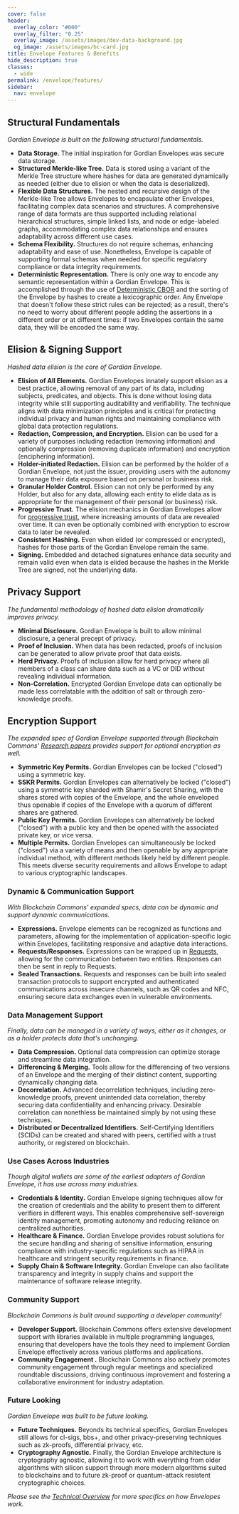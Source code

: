 ```yaml
---
cover: false
header:
  overlay_color: "#000"
  overlay_filter: "0.25"
  overlay_image: /assets/images/dev-data-background.jpg
  og_image: /assets/images/bc-card.jpg
title: Envelope Features & Benefits
hide_description: true
classes:
  - wide
permalink: /envelope/features/
sidebar:
  nav: envelope
---
```


## Structural Fundamentals

_Gordian Envelope is built on the following structural fundamentals._

* **Data Storage.** The initial inspiration for Gordian Envelopes was secure data storage.
* **Structured Merkle-like Tree.** Data is stored using a variant of the Merkle Tree structure where hashes for data are generated dynamically as needed (either due to elision or when the data is deserialized).
* **Flexible Data Structures.** The nested and recursive design of the Merkle-like Tree allows Envelopes to encapsulate other Envelopes, facilitating complex data scenarios and structures. A comprehensive range of data formats are thus supported including relational hierarchical structures, simple linked lists, and node or edge-labeled graphs, accommodating complex data relationships and ensures adaptability across different use cases.
* **Schema Flexibility.** Structures do not require schemas, enhancing adaptability and ease of use. Nonetheless, Envelope is capable of supporting formal schemas when needed for specific regulatory compliance or data integrity requirements.
* **Deterministic Representation.** There is only one way to encode any semantic representation within a Gordian Envelope. This is accomplished through the use of [Deterministic CBOR](/dcbor/) and the sorting of the Envelope by hashes to create a lexicographic order. Any Envelope that doesn't follow these strict rules can be rejected; as a result, there's no need to worry about different people adding the assertions in a different order or at different times: if two Envelopes contain the same data, they will be encoded the same way.

## Elision & Signing Support

_Hashed data elision is the core of Gordian Envelope._

* **Elision of All Elements.** Gordian Envelopes innately support elision as a best practice, allowing removal of any part of its data, including subjects, predicates, and objects. This is done without losing data integrity while still supporting auditability and verifiability. The technique aligns with data minimization principles and is critical for protecting individual privacy and human rights and maintaining compliance with global data protection regulations.
* **Redaction, Compression, and Encryption.** Elision can be used for a variety of purposes including redaction (removing information) and optionally compression (removing duplicate information) and encryption (enciphering information).
* **Holder-initiated Redaction.** Elision can be performed by the holder of a Gordian Envelope, not just the issuer, providing users with the autonomy to manage their data exposure based on personal or business risk.
* **Granular Holder Control.** Elision can not only be performed by any Holder, but also for any data, allowing each entity to elide data as is appropriate for the management of their personal (or business) risk.
* **Progressive Trust.** The elision mechanics in Gordian Envelopes allow for [progressive trust](https://www.blockchaincommons.com/musings/musings-progressive-trust/), where increasing amounts of data are revealed over time. It can even be optionally combined with encryption to escrow data to later be revealed.
* **Consistent Hashing.** Even when elided (or compressed or encrypted), hashes for those parts of the Gordian Envelope remain the same.
* **Signing.** Embedded and detached signatures enhance data security and remain valid even when data is elided because the hashes in the Merkle Tree are signed, not the underlying data.

## Privacy Support

_The fundamental methodology of hashed data elision dramatically improves privacy._

* **Minimal Disclosure.** Gordian Envelope is built to allow minimal disclosure, a general precept of privacy.
* **Proof of Inclusion.** When data has been redacted, proofs of inclusion can be generated to allow private proof that data exists.
* **Herd Privacy.** Proofs of inclusion allow for herd privacy where all members of a class can share data such as a VC or DID without revealing individual information.
* **Non-Correlation.** Encrypted Gordian Envelope data can optionally be made less correlatable with the addition of salt or through zero-knowledge proofs.

## Encryption Support

_The expanded spec of Gordian Envelope supported through Blockchain Commons' [Research papers](https://github.com/BlockchainCommons/research/?tab=readme-ov-file#contents) provides support for optional encryption as well._

* **Symmetric Key Permits.** Gordian Envelopes can be locked
    ("closed") using a symmetric key.
* **SSKR Permits.** Gordian Envelopes can alternatively be locked
    ("closed") using a symmetric key sharded with Shamir's Secret
    Sharing, with the shares stored with copies of the Envelope, and
    the whole enveloped thus openable if copies of the Envelope with a
    quorum of different shares are gathered.
* **Public Key Permits.** Gordian Envelopes can alternatively be
    locked ("closed") with a public key and then be opened with the
    associated private key, or vice versa.
* **Multiple Permits.** Gordian Envelopes can simultaneously be locked
    ("closed") via a variety of means and then openable by any
    appropriate individual method, with different methods likely held
    by different people. This meets diverse security requirements and allows Envelope to adapt to various cryptographic landscapes.

### Dynamic & Communication Support

_With Blockchain Commons' expanded specs, data can be dynamic and support dynamic communications._

* **Expressions.** Envelope elements can be recognized as functions and parameters, allowing for the implementation of application-specific logic within Envelopes, facilitating responsive and adaptive data interactions.
* **Requests/Responses.** Expressions can be wrapped up in [Requests](/envelope/request/), allowing for the communication between two entities. Responses can then be sent in reply to Requests.
* **Sealed Transactions.**  Requests and responses can be built into sealed transaction protocols to support encrypted and authenticated communications across insecure channels, such as QR codes and NFC, ensuring secure data exchanges even in vulnerable environments.

### Data Management Support

_Finally, data can be managed in a variety of ways, either as it changes, or as a holder protects data that's unchanging._

* **Data Compression.** Optional data compression can optimize storage and streamline data integration.
* **Differencing & Merging.** Tools allow for the differencing of two versions of an Envelope and the merging of their distinct content, supporting dynamically changing data.
* **Decorrelation.** Advanced decorrelation techniques, including zero-knowledge proofs, prevent unintended data correlation, thereby securing data confidentiality and enhancing privacy. Desirable correlation can nonethless be maintained simply by not using these techniques.
* **Distributed or Decentralized Identifiers.** Self-Certifying Identifiers (SCIDs) can be created and shared with peers, certified with a trust authority, or registered on blockchain.

### Use Cases Across Industries

_Though digital wallets are some of the earliest adapters of Gordian Envelope, it has use across many industries._

* **Credentials & Identity.** Gordian Envelope signing techniques allow for the creation of credentials and the ability to present them to different verifiers in different ways. This enables comprehensive self-sovereign identity management, promoting autonomy and reducing reliance on centralized authorities.
* **Healthcare & Finance.** Gordian Envelope provides robust solutions for the secure handling and sharing of sensitive information, ensuring compliance with industry-specific regulations such as HIPAA in healthcare and stringent security requirements in finance.
* **Supply Chain & Software Integrity.** Gordian Envelope can also facilitate transparency and integrity in supply chains and support the maintenance of software release integrity.

### Community Support

_Blockchain Commons is built around supporting a developer community!_

* **Developer Support.** Blockchain Commons offers extensive development support with libraries available in multiple programming languages, ensuring that developers have the tools they need to implement Gordian Envelope effectively across various platforms and applications.
* **Community Engagement .** Blockchain Commons also actively promotes community engagement through regular meetings and specialized roundtable discussions, driving continuous improvement and fostering a collaborative environment for industry adaptation.
  
### Future Looking

_Gordian Envelope was built to be future looking._

* **Future Techniques.** Beyonds its technical specifics, Gordian
    Envelopes still allows for cl-sigs, bbs+, and other
    privacy-preserving techniques such as zk-proofs, differential
    privacy, etc.
* **Cryptography Agnostic.** Finally, the Gordian Envelope
    architecture is cryptography agnostic, allowing it to work with
    everything from older algorithms with silicon support through more
    modern algorithms suited to blockchains and to future zk-proof or
    quantum-attack resistent cryptographic choices.

_Please see the [Technical Overview](/envelope/tech/) for more
specifics on how Envelopes work._
